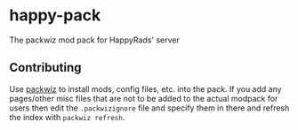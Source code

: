 # happy-pack
The packwiz mod pack for HappyRads' server

## Contributing
Use [packwiz](https://packwiz.infra.link/) to install mods, config files, etc. into the pack. If you add any pages/other misc files that are not to be added to the actual modpack for users then edit the `.packwizignore` file and specify them in there and refresh the index with `packwiz refresh`.
